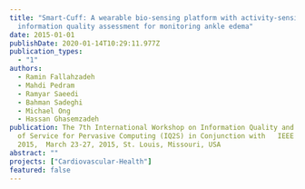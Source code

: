 ```yaml
---
title: "Smart-Cuff: A wearable bio-sensing platform with activity-sensitive
  information quality assessment for monitoring ankle edema"
date: 2015-01-01
publishDate: 2020-01-14T10:29:11.977Z
publication_types:
  - "1"
authors:
  - Ramin Fallahzadeh
  - Mahdi Pedram
  - Ramyar Saeedi
  - Bahman Sadeghi
  - Michael Ong
  - Hassan Ghasemzadeh
publication: The 7th International Workshop on Information Quality and Quality
  of Service for Pervasive Computing (IQ2S) in Conjunction with   IEEE PerCom
  2015,  March 23-27, 2015, St. Louis, Missouri, USA
abstract: ""
projects: ["Cardiovascular-Health"]
featured: false
---
```

